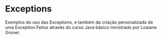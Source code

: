 # Exceptions
Exemplos do uso das Exceptions, e também da criação personalizada de uma Exception.Feitos através do curso Java básico ministrado por Loaiane Groner.

